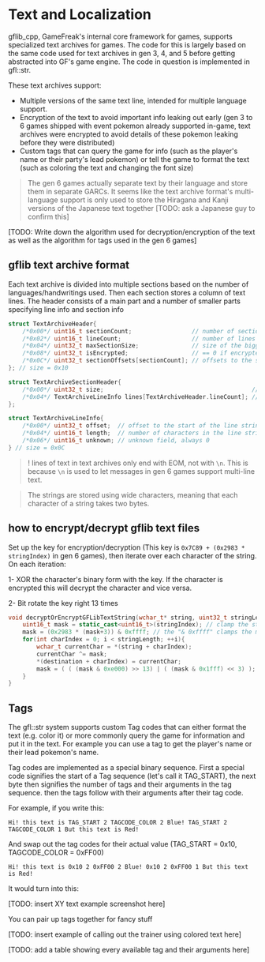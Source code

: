 # Text and Localization

gflib_cpp, GameFreak's internal core framework for games, supports specialized text archives for games. The code for this is largely based on the same code used for text archives in gen 3, 4, and 5 before getting abstracted into GF's game engine. The code in question is implemented in gfl::str.

These text archives support:

- Multiple versions of the same text line, intended for multiple language support.
- Encryption of the text to avoid important info leaking out early (gen 3 to 6 games shipped with event pokemon already supported in-game, text archives were encrypted to avoid details of these pokemon leaking before they were distributed)
- Custom tags that can query the game for info (such as the player's name or their party's lead pokemon) or tell the game to format the text (such as coloring the text and changing the font size)

> The gen 6 games actually separate text by their language and store them in separate GARCs. It seems like the text archive format's multi-language support is only used to store the Hiragana and Kanji versions of the Japanese text together [TODO: ask a Japanese guy to confirm this]

[TODO: Write down the algorithm used for decryption/encryption of the text as well as the algorithm for tags used in the gen 6 games]

## gflib text archive format

Each text archive is divided into multiple sections based on the number of languages/handwritings used. Then each section stores a column of text lines. The header consists of a main part and a number of smaller parts specifying line info and section info

```c++
struct TextArchiveHeader{
    /*0x00*/ uint16_t sectionCount;                 // number of sections
    /*0x02*/ uint16_t lineCount;                    // number of lines in the archive
    /*0x04*/ uint32_t maxSectionSize;               // size of the biggest section in the archive
    /*0x08*/ uint32_t isEncrypted;                  // == 0 if encrypted, == 1 if not
    /*0x0C*/ uint32_t sectionOffsets[sectionCount]; // offsets to the start of each section (counted from the start of the file in bytes)
}; // size = 0x10

struct TextArchiveSectionHeader{
    /*0x00*/ uint32_t size;                                          // size of the section in bytes
    /*0x04*/ TextArchiveLineInfo lines[TextArchiveHeader.lineCount]; // array of info about each line
};

struct TextArchiveLineInfo{
    /*0x00*/ uint32_t offset;  // offset to the start of the line string
    /*0x04*/ uint16_t length;  // number of characters in the line string (including EOM)
    /*0x06*/ uint16_t unknown; // unknown field, always 0
} // size = 0x0C
```

> ! lines of text in text archives only end with EOM, not with `\n`. This is because `\n` is used to let messages in gen 6 games support multi-line text.

> The strings are stored using wide characters, meaning that each character of a string takes two bytes.

## how to encrypt/decrypt gflib text files

Set up the key for encryption/decryption (This key is `0x7C89 + (0x2983 * stringIndex)` in gen 6 games), then iterate over each character of the string. On each iteration:

1- XOR the character's binary form with the key. If the character is encrypted this will decrypt the character and vice versa.

2- Bit rotate the key right 13 times

```cpp
void decryptOrEncryptGFLibTextString(wchar_t* string, uint32_t stringLength, uint32_t stringIndex, wchar_t* destination){
    uint16_t mask = static_cast<uint16_t>(stringIndex); // clamp the stringIndex to two bytes to avoid side effects
    mask = (0x2983 * (mask+3)) & 0xffff; // the "& 0xffff" clamps the mask to two bytes again in case the compiler messes up the casting
    for(int charIndex = 0; i < stringLength; ++i){
        wchar_t currentChar = *(string + charIndex);
        currentChar ^= mask;
        *(destination + charIndex) = currentChar;
        mask = ( ( (mask & 0xe000) >> 13) | ( (mask & 0x1fff) << 3) ); // rotate the mask right by 13. the additional ANDs are there to discard any unneeded bits
    }
}
```

## Tags

The gfl::str system supports custom Tag codes that can either format the text (e.g. color it) or more commonly query the game for information and put it in the text. For example you can use a tag to get the player's name or their lead pokemon's name.

Tag codes are implemented as a special binary sequence. First a special code signifies the start of a Tag sequence (let's call it TAG_START), the next byte then signifies the number of tags and their arguments in the tag sequence. then the tags follow with their arguments after their tag code.

For example, if you write this:

```
Hi! this text is TAG_START 2 TAGCODE_COLOR 2 Blue! TAG_START 2 TAGCODE_COLOR 1 But this text is Red!
```

And swap out the tag codes for their actual value (TAG_START = 0x10, TAGCODE_COLOR = 0xFF00)

```
Hi! this text is 0x10 2 0xFF00 2 Blue! 0x10 2 0xFF00 1 But this text is Red!
```

It would turn into this:

[TODO: insert XY text example screenshot here]

You can pair up tags together for fancy stuff

[TODO: insert example of calling out the trainer using colored text here]

[TODO: add a table showing every available tag and their arguments here]